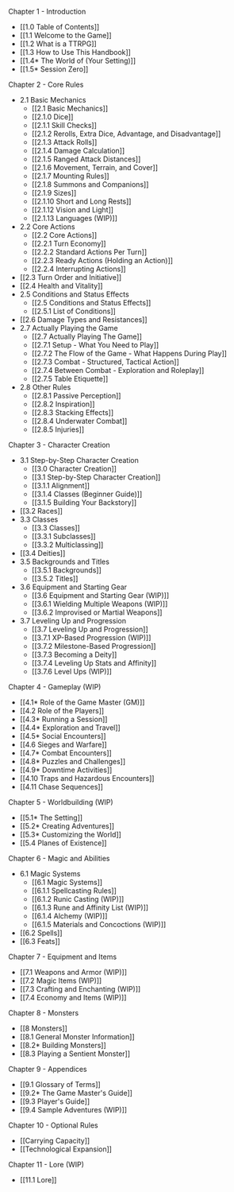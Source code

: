 Chapter 1 - Introduction
- [[1.0 Table of Contents]]
- [[1.1 Welcome to the Game]]
- [[1.2 What is a TTRPG]]
- [[1.3 How to Use This Handbook]]
- [[1.4* The World of (Your Setting)]]
- [[1.5* Session Zero]]

Chapter 2 - Core Rules
- 2.1 Basic Mechanics
	- [[2.1 Basic Mechanics]]
	- [[2.1.0 Dice]]
	- [[2.1.1 Skill Checks]]
	- [[2.1.2 Rerolls, Extra Dice, Advantage, and Disadvantage]]
	- [[2.1.3 Attack Rolls]]
	- [[2.1.4 Damage Calculation]]
	- [[2.1.5 Ranged Attack Distances]]
	- [[2.1.6 Movement, Terrain, and Cover]]
	- [[2.1.7 Mounting Rules]]
	- [[2.1.8 Summons and Companions]]
	- [[2.1.9 Sizes]]
	- [[2.1.10 Short and Long Rests]]
	- [[2.1.12 Vision and Light]]
	- [[2.1.13 Languages (WIP)]]
- 2.2 Core Actions
	- [[2.2 Core Actions]]
	- [[2.2.1 Turn Economy]]
	- [[2.2.2 Standard Actions Per Turn]]
	- [[2.2.3 Ready Actions (Holding an Action)]]
	- [[2.2.4 Interrupting Actions]]
- [[2.3 Turn Order and Initiative]]
- [[2.4 Health and Vitality]]
- 2.5 Conditions and Status Effects
	- [[2.5 Conditions and Status Effects]]
	- [[2.5.1 List of Conditions]]
- [[2.6 Damage Types and Resistances]]
- 2.7 Actually Playing the Game
	- [[2.7 Actually Playing The Game]]
	- [[2.7.1 Setup - What You Need to Play]]
	- [[2.7.2 The Flow of the Game - What Happens During Play]]
	- [[2.7.3 Combat - Structured, Tactical Action]]
	- [[2.7.4 Between Combat - Exploration and Roleplay]]
	- [[2.7.5 Table Etiquette]]
- 2.8 Other Rules
	- [[2.8.1 Passive Perception]]
	- [[2.8.2 Inspiration]]
	- [[2.8.3 Stacking Effects]]
	- [[2.8.4 Underwater Combat]]
	- [[2.8.5 Injuries]]

Chapter 3 - Character Creation
- 3.1 Step-by-Step Character Creation
	- [[3.0 Character Creation]]
	- [[3.1 Step-by-Step Character Creation]]
	- [[3.1.1 Alignment]]
	- [[3.1.4 Classes (Beginner Guide)]]
	- [[3.1.5 Building Your Backstory]]
- [[3.2 Races]]
- 3.3 Classes
	- [[3.3 Classes]]
	- [[3.3.1 Subclasses]]
	- [[3.3.2 Multiclassing]]
- [[3.4 Deities]]
- 3.5 Backgrounds and Titles
	- [[3.5.1 Backgrounds]]
	- [[3.5.2 Titles]]
- 3.6 Equipment and Starting Gear
	- [[3.6 Equipment and Starting Gear (WIP)]]
	- [[3.6.1 Wielding Multiple Weapons (WIP)]]
	- [[3.6.2 Improvised or Martial Weapons]]
- 3.7 Leveling Up and Progression
	- [[3.7 Leveling Up and Progression]]
	- [[3.7.1 XP-Based Progression (WIP)]]
	- [[3.7.2 Milestone-Based Progression]]
	- [[3.7.3 Becoming a Deity]]
	- [[3.7.4 Leveling Up Stats and Affinity]]
	- [[3.7.6 Level Ups (WIP)]]

Chapter 4 - Gameplay (WIP)
- [[4.1* Role of the Game Master (GM)]]
- [[4.2 Role of the Players]]
- [[4.3* Running a Session]]
- [[4.4* Exploration and Travel]]
- [[4.5* Social Encounters]]
- [[4.6 Sieges and Warfare]]
- [[4.7* Combat Encounters]]
- [[4.8* Puzzles and Challenges]]
- [[4.9* Downtime Activities]]
- [[4.10 Traps and Hazardous Encounters]]
- [[4.11 Chase Sequences]]

Chapter 5 - Worldbuilding (WIP)
- [[5.1* The Setting]]
- [[5.2* Creating Adventures]]
- [[5.3* Customizing the World]]
- [[5.4 Planes of Existence]]

Chapter 6 - Magic and Abilities
- 6.1 Magic Systems
	- [[6.1 Magic Systems]]
	- [[6.1.1 Spellcasting Rules]]
	- [[6.1.2 Runic Casting (WIP)]]
	- [[6.1.3 Rune and Affinity List (WIP)]]
	- [[6.1.4 Alchemy (WIP)]]
	- [[6.1.5 Materials and Concoctions (WIP)]]
- [[6.2 Spells]]
- [[6.3 Feats]]

Chapter 7 - Equipment and Items
- [[7.1 Weapons and Armor (WIP)]]
- [[7.2 Magic Items (WIP)]]
- [[7.3 Crafting and Enchanting (WIP)]]
- [[7.4 Economy and Items (WIP)]]

Chapter 8 - Monsters
- [[8 Monsters]]
- [[8.1 General Monster Information]]
- [[8.2* Building Monsters]]
- [[8.3 Playing a Sentient Monster]]

Chapter 9 - Appendices
- [[9.1 Glossary of Terms]]
- [[9.2* The Game Master's Guide]]
- [[9.3 Player's Guide]]
- [[9.4 Sample Adventures (WIP)]]

Chapter 10 - Optional Rules
- [[Carrying Capacity]]
- [[Technological Expansion]]

Chapter 11 - Lore (WIP)
- [[11.1 Lore]]